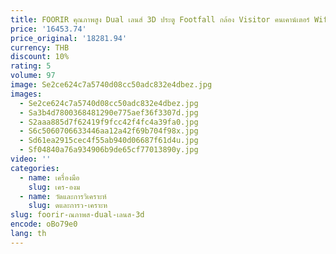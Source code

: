 ```yaml
---
title: FOORIR คุณภาพสูง Dual เลนส์ 3D ประตู Footfall กล้อง Visitor คนเคาน์เตอร์ Wifi คนนับระบบ
price: '16453.74'
price_original: '18281.94'
currency: THB
discount: 10%
rating: 5
volume: 97
image: Se2ce624c7a5740d08cc50adc832e4dbez.jpg
images:
  - Se2ce624c7a5740d08cc50adc832e4dbez.jpg
  - Sa3b4d7800368481290e775aef36f3307d.jpg
  - S2aaa885d7f62419f9fcc42f4fc4a39fa0.jpg
  - S6c5060706633446aa12a42f69b704f98x.jpg
  - Sd61ea2915cec4f55ab940d06687f61d4u.jpg
  - Sf04840a76a934906b9de65cf77013890y.jpg
video: ''
categories:
  - name: เครื่องมือ
    slug: เคร-องม
  - name: วัดและการวิเคราะห์
    slug: ดและการว-เคราะห
slug: foorir-ณภาพส-dual-เลนส-3d
encode: oBo79e0
lang: th
---
```

  